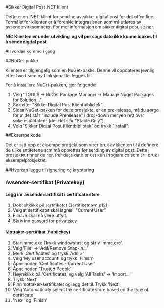 #Sikker Digital Post .NET klient

Dette er en .NET-klient for sending av sikker digital post for det offentlige. Formålet for klienten er å forenkle integrasjonen 
som må utføres av avsendervirksomheter. For mer informasjon om sikker digital post, se [her](http://begrep.difi.no/SikkerDigitalPost/).

**NB: Klienten er under utvikling, og vil per dags dato ikke kunne brukes til å sende digital post.**

#Hvordan komme i gang

##NuGet-pakke

Klienten er tilgjengelig som en NuGet-pakke. Denne vil oppdateres jevnlig etter hvert som ny funksjonalitet legges til.

For å installere NuGet-pakken, gjør følgende:

1. Velg "TOOLS -> NuGet Package Manager -> Manage Nuget Packages for Solution..."
2. Søk etter "Sikker Digital Post Klientbibliotek".
3. Siden NuGet-pakken for dette prosjektet er en pre-release, må du sørge for at det står "Include Prerelease" i drop-down menyen rett over søkeresuløtatene (der det står "Stable Only").
4. Velg "Sikker Digital Post Klientbibliotek" og trykk "Install".

##Eksempelkode

Det er satt opp et eksempelprosjekt som viser bruk av klienten til å definere de ulike entitetene som må opprettes før sending av digital post. 
Dette prosjektet finner du [her](https://github.com/difi/sikker-digital-post-net-klient-demo). Per dags dato er det kun Program.cs som er i bruk i eksempelprosjektet.


##Hvordan legge til signering og kryptering

### Avsender-sertifikat (Privatekey)

#### Legg inn avsendersertifikat i certificate store

1.  Dobbeltklikk på sertifikatet (Sertifikatnavn.p12)
2.  Velg at sertifikatet skal lagres i "Current User"
3.  Filnavn skal nå være utfylt. 
4.  Skriv inn passord for privatekey

#### Mottaker-sertifikat (Publickey)

1.  Start mmc.exe (Trykk windowstast og skriv 'mmc.exe'.
2.  Velg 'File' -> 'Add/Remove Snap-in...' 
3.  Merk 'Certificates' og trykk 'Add >'
4.  Velg 'My user account' og trykk 'Finish'
5.  Åpne noden 'Certificates - Current User'
6.  Åpne noden 'Trusted People'
7.  Høyreklikk på 'Certificates' og velg 'All Tasks' -> 'Import...'
8.  Trykk 'Next'
9.  Finn mottaker-sertifikatet og legg det til. Trykk 'Next'
10. Velg 'Automatically select the certificate store based on the type of certificate'
11. 'Next' og 'Finish'




